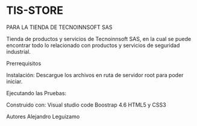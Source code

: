 # TIS-STORE
PARA LA TIENDA DE TECNOINNSOFT SAS

Tienda de productos y servicios de Tecnoinnsoft SAS, en la cual se puede encontrar todo lo relacionado con productos y servicios de seguridad industrial.

Prerrequisitos


Instalación:
Descargue los archivos en ruta de servidor root para poder iniciar.


Ejecutando las Pruebas:

Construido con:
Visual studio code
Boostrap 4.6
HTML5 y CSS3


Autores 
Alejandro Leguizamo
